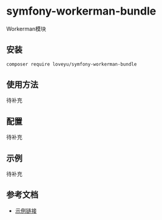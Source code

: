 # symfony-workerman-bundle

Workerman模块

## 安装

```bash
composer require loveyu/symfony-workerman-bundle
```

## 使用方法

待补充

## 配置

待补充

## 示例

待补充

## 参考文档

- [示例链接](https://example.com)
